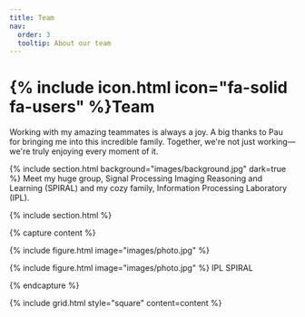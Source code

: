 ```yaml
---
title: Team
nav:
  order: 3
  tooltip: About our team
---
```


# {% include icon.html icon="fa-solid fa-users" %}Team

Working with my amazing teammates is always a joy. A big thanks to Pau for bringing me into this incredible family. Together, we're not just working—we're truly enjoying every moment of it.


{% include section.html background="images/background.jpg" dark=true %}
Meet my huge group, Signal Processing Imaging Reasoning and Learning (SPIRAL) and my cozy family, Information Processing Laboratory (IPL).

{% include section.html %}

{% capture content %}

{% include figure.html image="images/photo.jpg" %}

{% include figure.html image="images/photo.jpg" %}
                    IPL                                                                    SPIRAL

{% endcapture %}

{% include grid.html style="square" content=content %}
